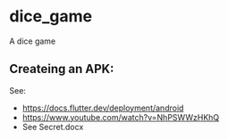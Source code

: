# dice_game

A dice game

## Createing an APK:

See:
* https://docs.flutter.dev/deployment/android
* https://www.youtube.com/watch?v=NhPSWWzHKhQ
* See Secret.docx
